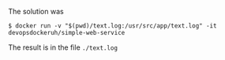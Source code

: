 The solution was 

    $ docker run -v "$(pwd)/text.log:/usr/src/app/text.log" -it devopsdockeruh/simple-web-service

The result is in the file `./text.log`